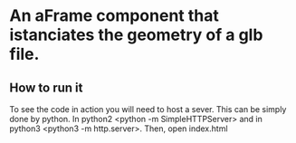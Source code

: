 # An aFrame component that istanciates the geometry of a glb file.
## How to run it
To see the code in action you will need to host a sever. This can be simply done by python. In python2 <python -m SimpleHTTPServer> and in python3 <python3 -m http.server>. Then, open index.html